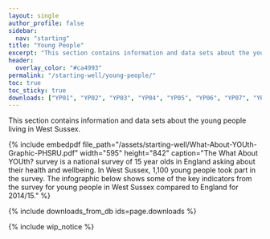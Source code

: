 ```yaml
---
layout: single
author_profile: false
sidebar:
  nav: "starting"
title: "Young People"
excerpt: "This section contains information and data sets about the young people living in West Sussex."
header:
  overlay_color: "#ca4993"
permalink: "/starting-well/young-people/"
toc: true
toc_sticky: true
downloads: ["YP01", "YP02", "YP03", "YP04", "YP05", "YP06", "YP07", "YP08", "YP09", "YP10", "YP11", "YP12", "YP13", "YP14", "YP15", "YP16"]
---
```


This section contains information and data sets about the young people living in West Sussex.

{% include embedpdf file_path="/assets/starting-well/What-About-YOUth-Graphic-PHSRU.pdf" width="595" height="842" caption="The What About YOUth? survey is a national survey of 15 year olds in England asking about their health and wellbeing. In West Sussex, 1,100 young people took part in the survey. The infographic below shows some of the key indicators from the survey for young people in West Sussex compared to England for 2014/15." %}

{% include downloads_from_db ids=page.downloads %}

{% include wip_notice %}
